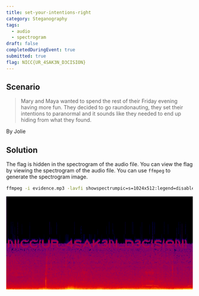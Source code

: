 ```yaml
---
title: set-your-intentions-right
category: Steganography
tags: 
  - audio
  - spectrogram
draft: false
completedDuringEvent: true
submitted: true
flag: NICC{UR_4SAK3N_D3CISION}
---
```

## Scenario

> Mary and Maya wanted to spend the rest of their Friday evening having more fun. They decided to go raundonauting, they set their intentions to paranormal and it sounds like they needed to end up hiding from what they found.

By Jolie

## Solution

The flag is hidden in the spectrogram of the audio file. You can view the flag by viewing the spectrogram of the audio file. You can use `ffmpeg` to generate the spectrogram image.

```sh
ffmpeg -i evidence.mp3 -lavfi showspectrumpic=s=1024x512:legend=disabled output.png
```

![output.png](output.png)
